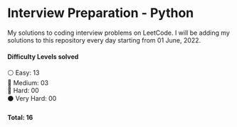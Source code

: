 # Interview Preparation - Python

My solutions to coding interview problems on LeetCode. I will be adding my solutions to this repository every day starting from 01 June, 2022.

#### Difficulty Levels solved </br>

⚪ Easy: 13 </br>
🔵 Medium: 03 </br>
🔴 Hard: 00  </br>
⚫ Very Hard: 00  </br>

#### Total: 16
